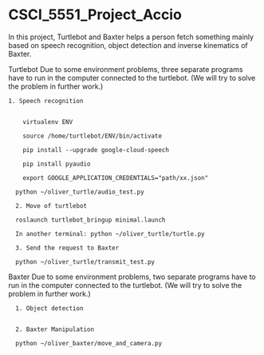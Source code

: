 # CSCI_5551_Project_Accio
In this project, Turtlebot and Baxter helps a person fetch something mainly based on speech recognition, object detection and inverse kinematics of Baxter.

Turtlebot
Due to some environment problems, three separate programs have to run in the computer connected to the turtlebot. (We will try to solve the problem in further work.)

	1. Speech recognition
		

		virtualenv ENV

		source /home/turtlebot/ENV/bin/activate

		pip install --upgrade google-cloud-speech

		pip install pyaudio

		export GOOGLE_APPLICATION_CREDENTIALS="path/xx.json"

	  python ~/oliver_turtle/audio_test.py

	  2. Move of turtlebot

	  roslaunch turtlebot_bringup minimal.launch

	  In another terminal: python ~/oliver_turtle/turtle.py

	  3. Send the request to Baxter

	  python ~/oliver_turtle/transmit_test.py

  Baxter
  Due to some environment problems, two separate programs have to run in the computer connected to the turtlebot. (We will try to solve   the problem in further work.)

	  1. Object detection


	  2. Baxter Manipulation

	  python ~/oliver_baxter/move_and_camera.py
